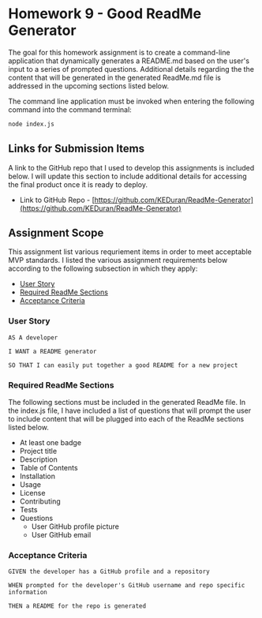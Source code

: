# Homework 9 - Good ReadMe Generator

The goal for this homework assignment is to create a command-line application that dynamically generates a README.md based on the user's input to a series of prompted questions. Additional details regarding the the content that will be generated in the generated ReadMe.md file is addressed in the upcoming sections listed below.

The command line application must be invoked when entering the following command into the command terminal:

```sh
node index.js
```

## Links for Submission Items

A link to the GitHub repo that I used to develop this assignments is included below. I will update this section to include additional details for accessing the final product once it is ready to deploy.

- Link to GitHub Repo - [https://github.com/KEDuran/ReadMe-Generator](https://github.com/KEDuran/ReadMe-Generator)

## Assignment Scope

This assignment list various requriement items in order to meet acceptable MVP standards. I listed the various assignment requirements below according to the following subsection in which they apply:

- [User Story](#user-story)
- [Required ReadMe Sections](#required-readme-sections)
- [Acceptance Criteria](#acceptance-criteria)

### User Story

```
AS A developer

I WANT a README generator

SO THAT I can easily put together a good README for a new project
```

### Required ReadMe Sections

The following sections must be included in the generated ReadMe file. In the index.js file, I have included a list of questions that will prompt the user to include content that will be plugged into each of the ReadMe sections listed below.

- At least one badge
- Project title
- Description
- Table of Contents
- Installation
- Usage
- License
- Contributing
- Tests
- Questions
  - User GitHub profile picture
  - User GitHub email

### Acceptance Criteria

```
GIVEN the developer has a GitHub profile and a repository

WHEN prompted for the developer's GitHub username and repo specific information

THEN a README for the repo is generated
```
